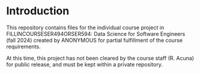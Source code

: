 ﻿# Introduction
This repository contains files for the individual course project in FILLINCOURSESER494ORSER594: Data Science for Software Engineers (fall 2024) created by ANONYMOUS for partial fulfillment of the course requirements.

At this time, this project has not been cleared by the course staff (R. Acuna) for public release, and must be kept within a private repository.
